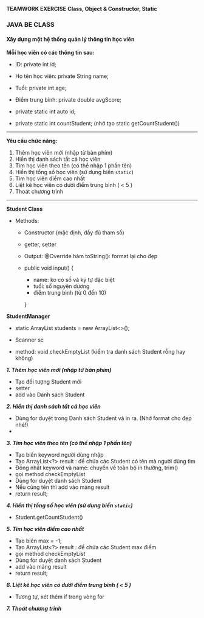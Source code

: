 **TEAMWORK EXERCISE**
**Class, Object & Constructor, Static**

### JAVA BE CLASS

#### Xây dựng một hệ thống quản lý thông tin học viên

**Mỗi học viên có các thông tin sau:**

* ID: private int id;
* Họ tên học viên: private String name;
* Tuổi: private int age;
* Điểm trung bình: private double avgScore;

* private static int auto id;
* private static int countStudent; (nhớ tạo static getCountStudent())

---

**Yêu cầu chức năng:**

1. Thêm học viên mới (nhập từ bàn phím)
2. Hiển thị danh sách tất cả học viên
3. Tìm học viên theo tên (có thể nhập 1 phần tên)
4. Hiển thị tổng số học viên (sử dụng biến `static`)
5. Tìm học viên điểm cao nhất
6. Liệt kê học viên có dưới điểm trung bình ( < 5 )
7. Thoát chương trình

---

**Student Class**
* Methods:
    * Constructor (mặc định, đầy đủ tham số)
    * getter, setter
    * Output: @Override hàm toString(): format lại cho đẹp
    * public void input() {
        * name: ko có số và ký tự đặc biệt
        * tuổi: số nguyên dương
        * điểm trung bình (từ 0 đến 10)

      }

**StudentManager**
* static ArrayList<Student> students = new ArrayList<>();
* Scanner sc

* method: void checkEmptyList (kiểm tra danh sách Student rỗng hay không)

***1. Thêm học viên mới (nhập từ bàn phím)***
- Tạo đối tượng Student mới
- setter
- add vào Danh sách Student

***2. Hiển thị danh sách tất cả học viên***
- Dùng for duyệt trong Danh sách Student và in ra.
  (Nhớ format cho đẹp nhé!)
-
***3. Tìm học viên theo tên (có thể nhập 1 phần tên)***
- Tạo biến keyword người dùng nhập
- Tạo ArrayList<?> result : để chứa các Student có tên mà người dùng tìm
- Đồng nhất keyword và name: chuyển về toàn bộ in thường, trim()
- gọi method checkEmptyList
- Dùng for duyệt danh sách Student
- Nếu cùng tên thì add vào mảng result
- return result;

***4. Hiển thị tổng số học viên (sử dụng biến `static`)***
- Student.getCountStudent()

***5. Tìm học viên điểm cao nhất***
- Tạo biến max = -1;
- Tạo ArrayList<?> result : để chứa các Student max điểm
- gọi method checkEmptyList
- Dùng for duyệt danh sách Student
- add vào mảng result
- return result;

***6. Liệt kê học viên có dưới điểm trung bình ( < 5 )***
- Tương tự, xét thêm if trong vòng for

***7. Thoát chương trình***
